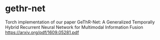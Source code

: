 # gethr-net

Torch implementation of our paper GeThR-Net: A Generalized Temporally Hybrid Recurrent Neural Network for Multimodal Information Fusion
https://arxiv.org/pdf/1609.05281.pdf
